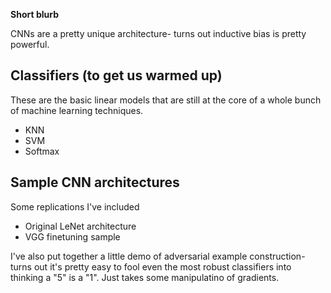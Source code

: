 
**Short blurb**

CNNs are a pretty unique architecture- turns out inductive bias is pretty powerful.

## Classifiers (to get us warmed up)

These are the basic linear models that are still at the core of a whole bunch of machine learning techniques.

- KNN
- SVM
- Softmax

## Sample CNN architectures

Some replications I've included
- Original LeNet architecture
- VGG finetuning sample

I've also put together a little demo of adversarial example construction- turns out it's pretty easy to fool even the most robust classifiers into thinking a "5" is a "1". Just takes some manipulatino of gradients.